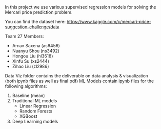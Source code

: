In this project we use various supervised regression models for solving the Mercari price prediction problem.

You can find the dataset here: https://www.kaggle.com/c/mercari-price-suggestion-challenge/data

Team 27 Members:
- Arnav Saxena (as6456) 
- Nuanyu Shou (ns3492) 
- Hongou Liu (hl3518) 
- Xinfu Su (xs2444)
- Zihao Liu (zl2986)

Data Viz folder contains the deliverable on data analysis & visualization (both ipynb files as well as final pdf)
ML Models contain ipynb files for the following algorithms:
1. Baseline (mean)
2. Traditional ML models
    - Linear Regression
    - Random Forests
    - XGBoost
3. Deep Learning models
